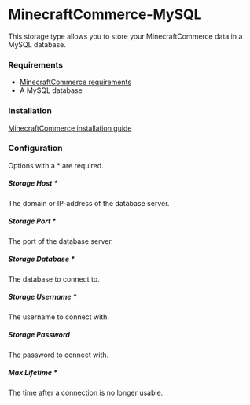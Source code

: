 # MinecraftCommerce-MySQL
This storage type allows you to store your MinecraftCommerce data in a MySQL database.

### Requirements
* [MinecraftCommerce requirements](https://github.com/TimvanDijkhuizen/MinecraftCommerce#requirements)
* A MySQL database

### Installation
[MinecraftCommerce installation guide](https://github.com/TimvanDijkhuizen/MinecraftCommerce#installation)

### Configuration
Options with a * are required.

##### Storage Host *
The domain or IP-address of the database server.

##### Storage Port *
The port of the database server.

##### Storage Database *
The database to connect to.

##### Storage Username *
The username to connect with.

##### Storage Password
The password to connect with.

##### Max Lifetime *
The time after a connection is no longer usable.
